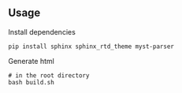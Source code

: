 
## Usage

Install dependencies

```
pip install sphinx sphinx_rtd_theme myst-parser
```

Generate html

```shell
# in the root directory
bash build.sh
```
